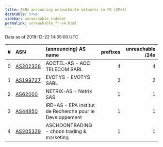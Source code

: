 ```yaml
---
title: ASNs announcing unreachable networks in FR (IPv4)
datatable: true
sidebar: unreachable_sidebar
permalink: unreachable_fr-v4.html
---
```


Data as of 2018-12-22 14:35:00 UTC


<div class="datatable-begin"></div>

|   # | ASN                                      | (announcing) AS name                                     |   prefixes |   unreachable /24s |
|----:|:-----------------------------------------|:---------------------------------------------------------|-----------:|-------------------:|
|   0 | [AS202328](unreachable_AS202328-v4.html) | AOCTEL-AS - AOC TELECOM SARL                             |          4 |                  4 |
|   1 | [AS199727](unreachable_AS199727-v4.html) | EVOTYS - EVOTYS SARL                                     |          2 |                  2 |
|   2 | [AS62000](unreachable_AS62000-v4.html)   | NETRIX-AS - Netrix SAS                                   |          1 |                  1 |
|   3 | [AS44850](unreachable_AS44850-v4.html)   | IRD-AS - EPA Institut de Recherche pour le Developpement |          1 |                  1 |
|   4 | [AS205329](unreachable_AS205329-v4.html) | ASCHOONTRADING - choon trading &amp; marketing           |          1 |                  1 |

<div class="datatable-end"></div>